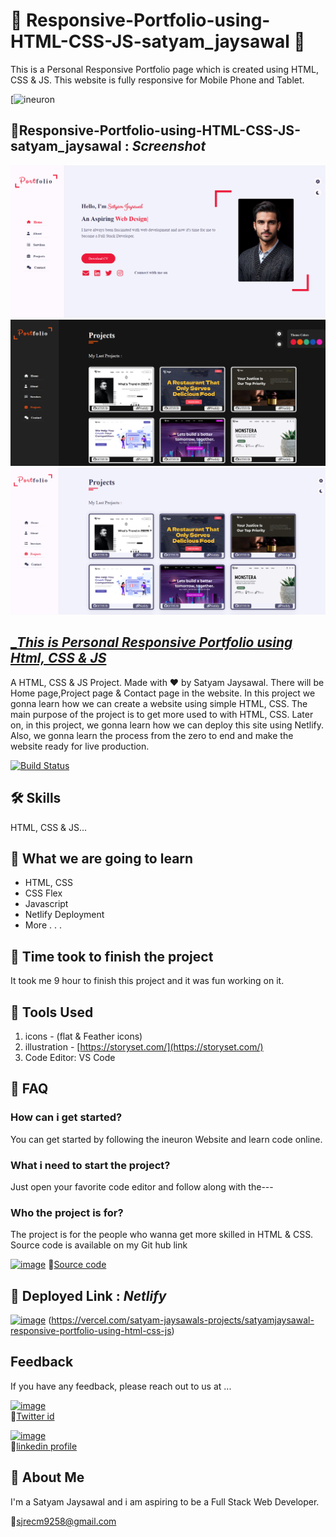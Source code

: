 
# 🚀 Responsive-Portfolio-using-HTML-CSS-JS-satyam_jaysawal 🚀
This is a Personal Responsive Portfolio page which is created using HTML, CSS & JS. This website is fully responsive for Mobile Phone and Tablet.


[![ineuron](https://github.com/satyamjaysawal/satyamjaysawal-Responsive-Portfolio-using-HTML-CSS-JS/assets/108862706/9fcf8611-5b50-458f-bb42-b4dc8c641d11)

## 🔗Responsive-Portfolio-using-HTML-CSS-JS-satyam_jaysawal : _Screenshot_

![Project 4](./image/Capture2.PNG)
![Project 5](./image/Capture10.PNG)
![Project 6](./image/Capture9.PNG)
## [__This is Personal Responsive Portfolio using Html, CSS & JS_]()

A HTML, CSS & JS Project. Made with ♥ by Satyam Jaysawal. There will be Home page,Project page & Contact page in the website. In this project we gonna learn how we can create a website using simple HTML, CSS. The main purpose of the project is to get more used to with HTML, CSS. Later on, in this project, we gonna learn how we can deploy this site using Netlify. Also, we gonna learn the process from the zero to end and make the website ready for live production.

[![Build Status](https://travis-ci.org/joemccann/dillinger.svg?branch=master)]()
## 🛠 Skills
HTML, CSS & JS...

## 🔗 What we are going to learn

- HTML, CSS
- CSS Flex
- Javascript
- Netlify Deployment
- More . . .

## 🔗 Time took to finish the project
It took me 9 hour to finish this project and it was fun working on it.

## 🔗 Tools Used

1. icons - (flat & Feather icons)
2. illustration - [https://storyset.com/](https://storyset.com/)
3. Code Editor: VS Code

## 🔗 FAQ

### How can i get started?

You can get started by following the ineuron Website and learn code online.

### What i need to start the project?

Just open your favorite code editor and follow along with the---

### Who the project is for?

The project is for the people who wanna get more skilled in HTML & CSS.
Source code is available on my Git hub link

[![image](https://user-images.githubusercontent.com/108862706/184493986-7bdd92e4-e060-4736-9365-f5e25448090c.png)](https://github.com/satyamjaysawal/satyamjaysawal-Responsive-Portfolio-using-HTML-CSS-JS)
🔗[Source code](https://github.com/satyamjaysawal/satyamjaysawal-Responsive-Portfolio-using-HTML-CSS-JS)

## 🚀 Deployed Link : _Netlify_
[![image](https://user-images.githubusercontent.com/108862706/184974666-250f6d16-200e-44c5-96cd-6e90a53b9f9c.png)](https://vercel.com/satyam-jaysawals-projects/satyamjaysawal-responsive-portfolio-using-html-css-js)
(https://vercel.com/satyam-jaysawals-projects/satyamjaysawal-responsive-portfolio-using-html-css-js)



## Feedback

If you have any feedback, please reach out to us at ...


[![image](https://user-images.githubusercontent.com/108862706/184496334-c8721697-0e31-437d-892e-088746ef47fe.png)](https://twitter.com/s_jaysawal?t=zbTR9vw_U8lRNNDXL1rW4A&s=08)  
🔘[Twitter id ](https://twitter.com/s_jaysawal?t=zbTR9vw_U8lRNNDXL1rW4A&s=08)

[![image](https://user-images.githubusercontent.com/108862706/184945711-9a46a212-402b-4d05-aaf7-cf4706946850.png)](https://www.linkedin.com/in/satyam-jaysawal-9b58b7238)  
🔘[linkedin profile](https://www.linkedin.com/in/satyam-jaysawal-9b58b7238)

## 🚀 About Me
I'm a Satyam Jaysawal and i am aspiring to be a Full Stack Web Developer.

📧[sjrecm9258@gmail.com](sjrecm9258@gmail.com)




